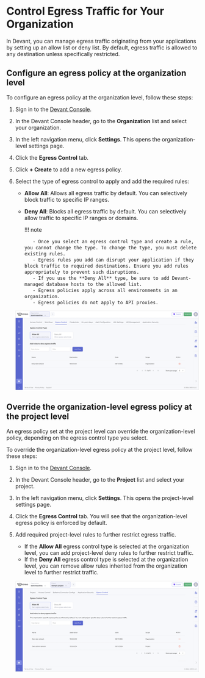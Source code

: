 # Control Egress Traffic for Your Organization

In Devant, you can manage egress traffic originating from your applications by setting up an allow list or deny list. By default, egress traffic is allowed to any destination unless specifically restricted.

## Configure an egress policy at the organization level

To configure an egress policy at the organization level, follow these steps:

1. Sign in to the [Devant Console](https://console.devant.dev/).
2. In the Devant Console header, go to the **Organization** list and select your organization.
3. In the left navigation menu, click **Settings**. This opens the organization-level settings page.
4. Click the **Egress Control** tab.
5. Click **+ Create** to add a new egress policy.
6. Select the type of egress control to apply and add the required rules:

    - **Allow All**: Allows all egress traffic by default. You can selectively block traffic to specific IP ranges.
    - **Deny All**: Blocks all egress traffic by default. You can selectively allow traffic to specific IP ranges or domains.

        !!! note

             - Once you select an egress control type and create a rule, you cannot change the type. To change the type, you must delete existing rules.
             - Egress rules you add can disrupt your application if they block traffic to required destinations. Ensure you add rules appropriately to prevent such disruptions.
             - If you use the **Deny All** type, be sure to add Devant-managed database hosts to the allowed list.
             - Egress policies apply across all environments in an organization.
             - Egress policies do not apply to API proxies.

    ![Configure an organization-level egress policy](../assets/img/administer/configure-an-organization-level-egress-policy.png)

## Override the organization-level egress policy at the project level

An egress policy set at the project level can override the organization-level policy, depending on the egress control type you select.

To override the organization-level egress policy at the project level, follow these steps:

1. Sign in to the [Devant Console](https://console.devant.dev/).
2. In the Devant Console header, go to the **Project** list and select your project.
3. In the left navigation menu, click **Settings**. This opens the project-level settings page.
4. Click the **Egress Control** tab. You will see that the organization-level egress policy is enforced by default.
5. Add required project-level rules to further restrict egress traffic.

    - If the **Allow All** egress control type is selected at the organization level, you can add project-level deny rules to further restrict traffic.
    - If the **Deny All** egress control type is selected at the organization level, you can remove allow rules inherited from the organization level to further restrict traffic.

    ![Add project-level rules](../assets/img/administer/add-project-level-rules.png)
